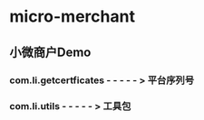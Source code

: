 # micro-merchant
## 小微商户Demo
### com.li.getcertficates - - - - - > 平台序列号
### com.li.utils - - - - - > 工具包